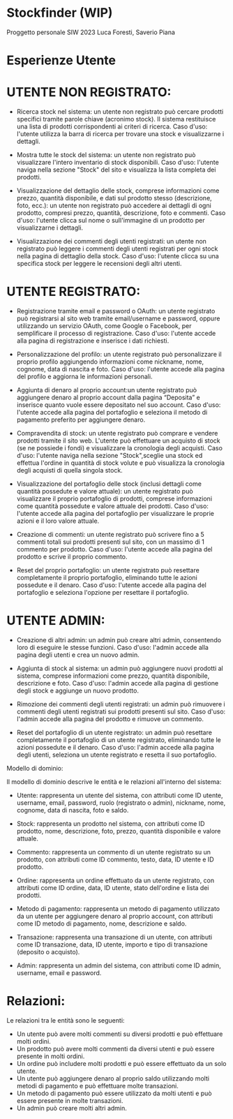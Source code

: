 # Stockfinder (WIP)

Proggetto personale SIW 2023 Luca Foresti, Saverio Piana

# Esperienze Utente

# UTENTE NON REGISTRATO:
- Ricerca stock nel sistema: un utente non registrato può cercare prodotti specifici tramite parole chiave (acronimo stock). Il sistema restituisce una lista di prodotti corrispondenti ai criteri di ricerca.
Caso d'uso: l'utente utilizza la barra di ricerca per trovare una stock e visualizzarne i dettagli.

- Mostra tutte le stock del sistema: un utente non registrato può visualizzare l'intero inventario di stock disponibili.
Caso d'uso: l'utente naviga nella sezione "Stock" del sito e visualizza la lista completa dei prodotti.

- Visualizzazione del dettaglio delle stock, comprese informazioni come prezzo, quantità disponibile, e dati sul prodotto stesso (descrizione, foto, ecc.): un utente non registrato può accedere ai dettagli di ogni prodotto, compresi prezzo, quantità, descrizione, foto e commenti.
Caso d'uso: l'utente clicca sul nome o sull'immagine di un prodotto per visualizzarne i dettagli.

- Visualizzazione dei commenti degli utenti registrati: un utente non registrato può leggere i commenti degli utenti registrati per ogni stock nella pagina di dettaglio della stock.
Caso d'uso: l'utente clicca su una specifica stock  per leggere le recensioni degli altri utenti.

# UTENTE REGISTRATO:
- Registrazione tramite email e password o OAuth: un utente registrato può registrarsi al sito web tramite email/username e password, oppure utilizzando un servizio OAuth, come Google o Facebook, per semplificare il processo di registrazione.
Caso d'uso: l'utente accede alla pagina di registrazione e inserisce i dati richiesti.

- Personalizzazione del profilo: un utente registrato può personalizzare il proprio profilo aggiungendo informazioni come nickname, nome, cognome, data di nascita e foto.
Caso d'uso: l'utente accede alla pagina del profilo e aggiorna le informazioni personali.

- Aggiunta di denaro al proprio account:un utente registrato può aggiungere denaro al proprio account dalla pagina “Deposita” e inserisce quanto vuole essere depositato nel suo account.
Caso d'uso: l'utente accede alla pagina del portafoglio e seleziona il metodo di pagamento preferito per aggiungere denaro.

- Compravendita di stock: un utente registrato può comprare e vendere prodotti tramite il sito web. L'utente può effettuare un acquisto di stock (se ne possiede i fondi)  e visualizzare la cronologia degli acquisti.
Caso d'uso: l'utente naviga nella sezione "Stock",sceglie una stock ed  effettua l'ordine in quantità di stock volute e può visualizza la cronologia degli acquisti di quella singola stock.

- Visualizzazione del portafoglio delle stock (inclusi dettagli come quantità possedute e valore attuale): un utente registrato può visualizzare il proprio portafoglio di prodotti, comprese informazioni come quantità possedute e valore attuale dei prodotti.
Caso d'uso: l'utente accede alla pagina del portafoglio per visualizzare le proprie azioni e il loro valore attuale.

- Creazione di commenti: un utente registrato può scrivere fino a 5 commenti totali sui prodotti presenti sul sito, con un massimo di 1 commento per prodotto.
Caso d'uso: l'utente accede alla pagina del prodotto e scrive il proprio commento.

- Reset del proprio portafoglio: un utente registrato può resettare completamente il proprio portafoglio, eliminando tutte le azioni possedute e il denaro.
Caso d'uso: l'utente accede alla pagina del portafoglio e seleziona l'opzione per resettare il portafoglio.

# UTENTE ADMIN:
- Creazione di altri admin: un admin può creare altri admin, consentendo loro di eseguire le stesse funzioni.
Caso d'uso: l'admin accede alla pagina degli utenti e crea un nuovo admin.

- Aggiunta di stock al sistema: un admin può aggiungere nuovi prodotti al sistema, comprese informazioni come prezzo, quantità disponibile, descrizione e foto.
Caso d'uso: l'admin accede alla pagina di gestione degli stock e aggiunge un nuovo prodotto.

- Rimozione dei commenti degli utenti registrati: un admin può rimuovere i commenti degli utenti registrati sui prodotti presenti sul sito.
Caso d'uso: l'admin accede alla pagina del prodotto e rimuove un commento.

- Reset del portafoglio di un utente registrato: un admin può resettare completamente il portafoglio di un utente registrato, eliminando tutte le azioni possedute e il denaro.
Caso d'uso: l'admin accede alla pagina degli utenti, seleziona un utente registrato e resetta il suo portafoglio.

Modello di dominio:

Il modello di dominio descrive le entità e le relazioni all'interno del sistema:

- Utente: rappresenta un utente del sistema, con attributi come ID utente, username, email, password, ruolo (registrato o admin), nickname, nome, cognome, data di nascita, foto e saldo.

- Stock: rappresenta un prodotto nel sistema, con attributi come ID prodotto, nome, descrizione, foto, prezzo, quantità disponibile e valore attuale.

- Commento: rappresenta un commento di un utente registrato su un prodotto, con attributi come ID commento, testo, data, ID utente e ID prodotto.

- Ordine: rappresenta un ordine effettuato da un utente registrato, con attributi come ID ordine, data, ID utente, stato dell'ordine e lista dei prodotti.

- Metodo di pagamento: rappresenta un metodo di pagamento utilizzato da un utente per aggiungere denaro al proprio account, con attributi come ID metodo di pagamento, nome, descrizione e saldo.

- Transazione: rappresenta una transazione di un utente, con attributi come ID transazione, data, ID utente, importo e tipo di transazione (deposito o acquisto).

- Admin: rappresenta un admin del sistema, con attributi come ID admin, username, email e password.

# Relazioni:

Le relazioni tra le entità sono le seguenti:

- Un utente può avere molti commenti su diversi prodotti e può effettuare molti ordini.
- Un prodotto può avere molti commenti da diversi utenti e può essere presente in molti ordini.
- Un ordine può includere molti prodotti e può essere effettuato da un solo utente.
- Un utente può aggiungere denaro al proprio saldo utilizzando molti metodi di pagamento e può effettuare molte transazioni.
- Un metodo di pagamento può essere utilizzato da molti utenti e può essere presente in molte transazioni.
- Un admin può creare molti altri admin.
